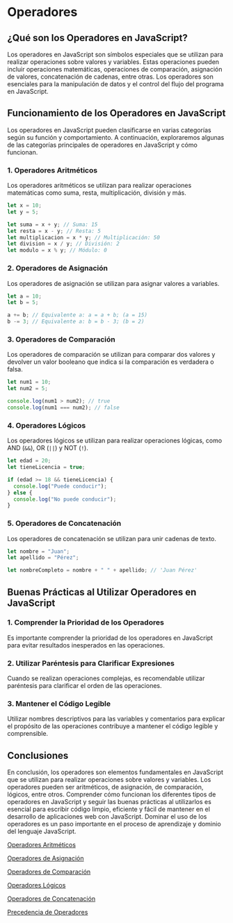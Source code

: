 # Operadores

## ¿Qué son los Operadores en JavaScript?

Los operadores en JavaScript son símbolos especiales que se utilizan para realizar operaciones sobre valores y variables. Estas operaciones pueden incluir operaciones matemáticas, operaciones de comparación, asignación de valores, concatenación de cadenas, entre otras. Los operadores son esenciales para la manipulación de datos y el control del flujo del programa en JavaScript.

## Funcionamiento de los Operadores en JavaScript

Los operadores en JavaScript pueden clasificarse en varias categorías según su función y comportamiento. A continuación, exploraremos algunas de las categorías principales de operadores en JavaScript y cómo funcionan.

### 1. Operadores Aritméticos

Los operadores aritméticos se utilizan para realizar operaciones matemáticas como suma, resta, multiplicación, división y más.

```jsx
let x = 10;
let y = 5;

let suma = x + y; // Suma: 15
let resta = x - y; // Resta: 5
let multiplicacion = x * y; // Multiplicación: 50
let division = x / y; // División: 2
let modulo = x % y; // Módulo: 0
```

### 2. Operadores de Asignación

Los operadores de asignación se utilizan para asignar valores a variables.

```jsx
let a = 10;
let b = 5;

a += b; // Equivalente a: a = a + b; (a = 15)
b -= 3; // Equivalente a: b = b - 3; (b = 2)
```

### 3. Operadores de Comparación

Los operadores de comparación se utilizan para comparar dos valores y devolver un valor booleano que indica si la comparación es verdadera o falsa.

```jsx
let num1 = 10;
let num2 = 5;

console.log(num1 > num2); // true
console.log(num1 === num2); // false
```

### 4. Operadores Lógicos

Los operadores lógicos se utilizan para realizar operaciones lógicas, como AND (`&&`), OR (`||`) y NOT (`!`).

```jsx
let edad = 20;
let tieneLicencia = true;

if (edad >= 18 && tieneLicencia) {
  console.log("Puede conducir");
} else {
  console.log("No puede conducir");
}
```

### 5. Operadores de Concatenación

Los operadores de concatenación se utilizan para unir cadenas de texto.

```jsx
let nombre = "Juan";
let apellido = "Pérez";

let nombreCompleto = nombre + " " + apellido; // 'Juan Pérez'
```

## Buenas Prácticas al Utilizar Operadores en JavaScript

### 1. Comprender la Prioridad de los Operadores

Es importante comprender la prioridad de los operadores en JavaScript para evitar resultados inesperados en las operaciones.

### 2. Utilizar Paréntesis para Clarificar Expresiones

Cuando se realizan operaciones complejas, es recomendable utilizar paréntesis para clarificar el orden de las operaciones.

### 3. Mantener el Código Legible

Utilizar nombres descriptivos para las variables y comentarios para explicar el propósito de las operaciones contribuye a mantener el código legible y comprensible.

## Conclusiones

En conclusión, los operadores son elementos fundamentales en JavaScript que se utilizan para realizar operaciones sobre valores y variables. Los operadores pueden ser aritméticos, de asignación, de comparación, lógicos, entre otros. Comprender cómo funcionan los diferentes tipos de operadores en JavaScript y seguir las buenas prácticas al utilizarlos es esencial para escribir código limpio, eficiente y fácil de mantener en el desarrollo de aplicaciones web con JavaScript. Dominar el uso de los operadores es un paso importante en el proceso de aprendizaje y dominio del lenguaje JavaScript.

[Operadores Aritméticos](Operadores%20Aritme%CC%81ticos%202f3da6718b8441f49a62e3bd0a9dd2d1.md)

[Operadores de Asignación](Operadores%20de%20Asignacio%CC%81n%20f329645dde3a42408f12dc2e182b42f1.md)

[Operadores de Comparación](Operadores%20de%20Comparacio%CC%81n%20cd8d9e1c3a3845e5bfc76bc3c9ba21fe.md)

[Operadores Lógicos](Operadores%20Lo%CC%81gicos%207edcd26c82c44b1ca4db3096047b0101.md)

[Operadores de Concatenación](Operadores%20de%20Concatenacio%CC%81n%209abd4f74fa0c42afbfd2e299be710303.md)

[Precedencia de Operadores](Precedencia%20de%20Operadores%20f5d1dd45544148fe9812d7ca71e1a3ae.md)

